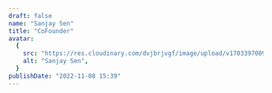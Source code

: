 ```yaml
---
draft: false
name: "Sanjay Sen"
title: "CoFounder"
avatar:
  {
    src: "https://res.cloudinary.com/dvjbrjvgf/image/upload/v1703397009/Aaccent/eaefalrjn5knlz9ltdep.jpg",
    alt: "Sanjay Sen",
  }
publishDate: "2022-11-08 15:39"
---
```

